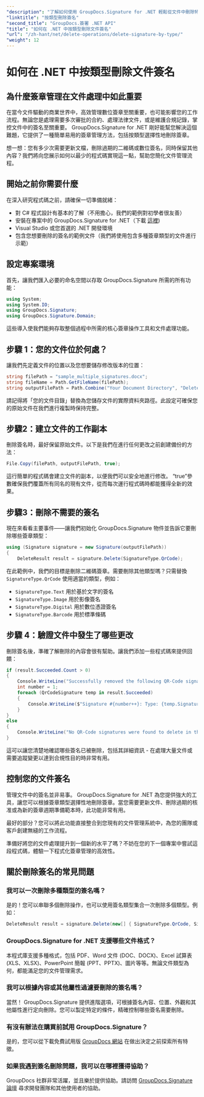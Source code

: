 ```yaml
---
"description": "了解如何使用 GroupDocs.Signature for .NET 輕鬆從文件中刪除特定類型的簽章。只需幾分鐘即可掌握簽名管理！"
"linktitle": "按類型刪除簽名"
"second_title": "GroupDocs.簽署 .NET API"
"title": "如何在 .NET 中按類型刪除文件簽名"
"url": "/zh-hant/net/delete-operations/delete-signature-by-type/"
"weight": 12
---
```


# 如何在 .NET 中按類型刪除文件簽名

## 為什麼簽章管理在文件處理中如此重要

在當今文件驅動的商業世界中，高效管理數位簽章至關重要，也可能影響您的工作流程。無論您是處理需要多次審批的合約、處理法律文件，或是維護合規記錄，掌控文件中的簽名至關重要。 GroupDocs.Signature for .NET 剛好能幫您解決這個難題，它提供了一種簡單易用的簽章管理方法，包括按類型選擇性地刪除簽章。

想一想：您有多少次需要更新文檔，刪除過期的二維碼或數位簽名，同時保留其他內容？我們將向您展示如何以最少的程式碼實現這一點，幫助您簡化文件管理流程。

## 開始之前你需要什麼

在深入研究程式碼之前，請確保一切準備就緒：

- 對 C# 程式設計有基本的了解（不用擔心，我們的範例對初學者很友善）
- 安裝在專案中的 GroupDocs.Signature for .NET（下載 [這裡](https://releases.groupdocs.com/signature/net/))
- Visual Studio 或您首選的 .NET 開發環境
- 包含您想要刪除的簽名的範例文件（我們將使用包含多種簽章類型的文件進行示範）

## 設定專案環境

首先，讓我們匯入必要的命名空間以存取 GroupDocs.Signature 所需的所有功能：

```csharp
using System;
using System.IO;
using GroupDocs.Signature;
using GroupDocs.Signature.Domain;
```

這些導入使我們能夠存取整個過程中所需的核心簽章操作工具和文件處理功能。

## 步驟 1：您的文件位於何處？

讓我們先定義文件的位置以及您想要儲存修改版本的位置：

```csharp
string filePath = "sample_multiple_signatures.docx";
string fileName = Path.GetFileName(filePath);
string outputFilePath = Path.Combine("Your Document Directory", "DeleteBySignatureType", fileName);
```

請記得將「您的文件目錄」替換為您儲存文件的實際資料夾路徑。此設定可確保您的原始文件在我們進行複製時保持完整。

## 步驟2：建立文件的工作副本

刪除簽名時，最好保留原始文件。以下是我們在進行任何更改之前創建備份的方法：

```csharp
File.Copy(filePath, outputFilePath, true);
```

這行簡單的程式碼會建立文件的副本，以便我們可以安全地進行修改。 “true”參數確保我們覆蓋所有同名的現有文件，從而每次運行程式碼時都能獲得全新的效果。

## 步驟3：刪除不需要的簽名

現在來看看主要事件——讓我們初始化 GroupDocs.Signature 物件並告訴它要刪除哪些簽章類型：

```csharp
using (Signature signature = new Signature(outputFilePath))
{
    DeleteResult result = signature.Delete(SignatureType.QrCode);
```

在此範例中，我們的目標是刪除二維碼簽章。需要刪除其他類型嗎？只需替換 `SignatureType.QrCode` 使用適當的類型，例如：
- `SignatureType.Text` 用於基於文字的簽名
- `SignatureType.Image` 用於影像簽名
- `SignatureType.Digital` 用於數位憑證簽名
- `SignatureType.Barcode` 用於標準條碼

## 步驟 4：驗證文件中發生了哪些更改

刪除簽名後，準確了解刪除的內容會很有幫助。讓我們添加一些程式碼來提供回饋：

```csharp
if (result.Succeeded.Count > 0)
{
    Console.WriteLine("Successfully removed the following QR-Code signatures:");
    int number = 1;
    foreach (QrCodeSignature temp in result.Succeeded)
    {
        Console.WriteLine($"Signature #{number++}: Type: {temp.SignatureType} Id:{temp.SignatureId}, Text: {temp.Text}");
    }
}
else
{
    Console.WriteLine("No QR-Code signatures were found to delete in this document.");
}
```

這可以讓您清楚地確認哪些簽名已被刪除，包括其詳細資訊 - 在處理大量文件或需要追蹤變更以達到合規性目的時非常有用。

## 控制您的文件簽名

管理文件中的簽名並非易事。 GroupDocs.Signature for .NET 為您提供強大的工具，讓您可以根據簽章類型選擇性地刪除簽章。當您需要更新文件、刪除過期的核准或為新的簽章週期準備範本時，此功能非常有用。

最好的部分？您可以將此功能直接整合到您現有的文件管理系統中，為您的團隊或客戶創建無縫的工作流程。

準備好將您的文件處理提升到一個新的水平了嗎？不妨在您的下一個專案中嘗試這段程式碼，體驗一下程式化簽章管理的高效性。

## 關於刪除簽名的常見問題

### 我可以一次刪除多種類型的簽名嗎？
是的！您可以串聯多個刪除操作，也可以使用簽名類型集合一次刪除多個類型。例如：
```csharp
DeleteResult result = signature.Delete(new[] { SignatureType.QrCode, SignatureType.Barcode });
```

### GroupDocs.Signature for .NET 支援哪些文件格式？
本程式庫支援多種格式，包括 PDF、Word 文件 (DOC、DOCX)、Excel 試算表 (XLS、XLSX)、PowerPoint 簡報 (PPT、PPTX)、圖片等等。無論文件類型為何，都能滿足您的文件管理需求。

### 我可以根據內容或其他屬性過濾要刪除的簽名嗎？
當然！ GroupDocs.Signature 提供進階選項，可根據簽名內容、位置、外觀和其他屬性進行定向刪除。您可以製定特定的條件，精確控制哪些簽名需要刪除。

### 有沒有辦法在購買前試用 GroupDocs.Signature？
是的，您可以從下載免費試用版 [GroupDocs 網站](https://releases.groupdocs.com/) 在做出決定之前探索所有特徵。

### 如果我遇到簽名刪除問題，我可以在哪裡獲得協助？
GroupDocs 社群非常活躍，並且樂於提供協助。請訪問 [GroupDocs.Signature 論壇](https://forum.groupdocs.com/c/signature/13) 尋求開發團隊和其他使用者的協助。